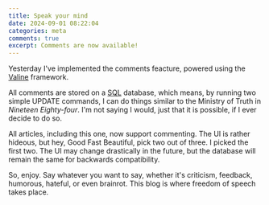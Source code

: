```yaml
---
title: Speak your mind
date: 2024-09-01 08:22:04
categories: meta
comments: true
excerpt: Comments are now available!
---
```


Yesterday I've implemented the comments feacture, powered using the [Valine](https://valine.js.org/en/index.html) framework.

All comments are stored on a [SQL](https://www.iso.org/standard/76583.html) database, which means, by running two simple UPDATE commands, I can do things similar to the Ministry of Truth in _Nineteen Eighty-four_. I'm not saying I would, just that it is possible, if I ever decide to do so.

All articles, including this one, now support commenting. The UI is rather hideous, but hey, Good Fast Beautiful, pick two out of three. I picked the first two. The UI may change drastically in the future, but the database will remain the same for backwards compatibility.

So, enjoy. Say whatever you want to say, whether it's criticism, feedback, humorous, hateful, or even brainrot. This blog is where freedom of speech takes place.
